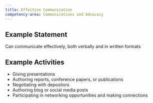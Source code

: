 ```yaml
---
title: Effective Communication
competency-area: Communications and Advocacy
---
```


## Example Statement

Can communicate effectively, both verbally and in written formats	

## Example Activities

* Giving presentations
* Authoring reports, conference papers, or publications
* Negotiating with depositors
* Authoring blog or social media posts
* Participating in networking opportunities and making connections
